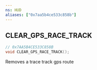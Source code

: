 ```yaml
---
ns: HUD
aliases: ["0x7aa5b4ce533c858b"]
---
```

## CLEAR_GPS_RACE_TRACK

```c
// 0x7AA5B4CE533C858B
void CLEAR_GPS_RACE_TRACK();
```

Removes a trace track gps route

